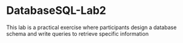 # DatabaseSQL-Lab2
This lab is a practical exercise where participants design a database schema and write queries to retrieve specific information
